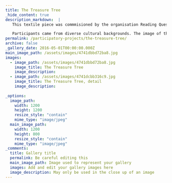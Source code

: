 ```yaml
---
title: The Treasure Tree
_hide_content: true
description_markdown:  |
   This textile piece was commmisioned by the organisation Reading Quest. Children of all ages,parents and grandparents contibuted to the panel as part of the event 'The Gigantic Children's Treasure Hunt' held at Oxford Town Hall in May 2007. Participants were asked to explore the idea of 'books as treasure' or 'books as refuge'. The individual contributions make up the leaves of 'The Treasure Tree'.

   Participants came from diverse cultural backgrounds. The image of the tree can be a way of symbolising growth and learning as well as providing shelter and refuge across different cultures
permalink: /participatory-projects/the-treasure-tree/
archive: false
_gallery_date: 2016-05-01T00:00:00.000Z
main_image_path: /assets/images/4741dbbd72ba8.jpg
images:            
  - image_path: /assets/images/4741dbbd72ba8.jpg
    image_title: The Treasure Tree
    image_description:   
  - image_path: /assets/images/4741dcbb316c9.jpg
    image_title: The Treasure Tree, detail
    image_description: 
      
_options:
  image_path:
    width: 1200
    height: 1200
    resize_style: "contain"
    mime_type: "image/jpeg"
  main_image_path:
    width: 1200
    height: 800
    resize_style: "contain"
    mime_type: "image/jpeg"
_comments:
  title: Gallery title
  permalink: Be careful editing this
  main_image_path: Image used to represent your gallery
  images: Add and edit your gallery images here
  image_description: May only be used in the close up of an image
---
```


